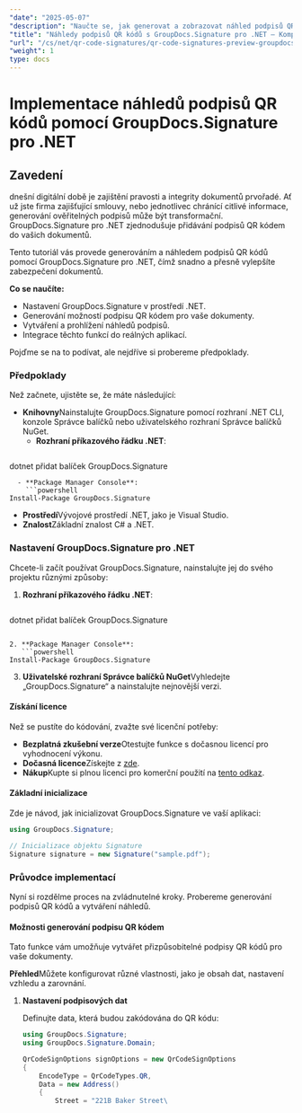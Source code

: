 ```yaml
---
"date": "2025-05-07"
"description": "Naučte se, jak generovat a zobrazovat náhled podpisů QR kódů ve vašich dokumentech pomocí GroupDocs.Signature pro .NET, a jak zvýšit zabezpečení a autenticitu."
"title": "Náhledy podpisů QR kódů s GroupDocs.Signature pro .NET – Komplexní průvodce"
"url": "/cs/net/qr-code-signatures/qr-code-signatures-preview-groupdocs-signature-net/"
"weight": 1
type: docs
---
```

# Implementace náhledů podpisů QR kódů pomocí GroupDocs.Signature pro .NET

## Zavedení

dnešní digitální době je zajištění pravosti a integrity dokumentů prvořadé. Ať už jste firma zajišťující smlouvy, nebo jednotlivec chránící citlivé informace, generování ověřitelných podpisů může být transformační. GroupDocs.Signature pro .NET zjednodušuje přidávání podpisů QR kódem do vašich dokumentů.

Tento tutoriál vás provede generováním a náhledem podpisů QR kódů pomocí GroupDocs.Signature pro .NET, čímž snadno a přesně vylepšíte zabezpečení dokumentů.

**Co se naučíte:**
- Nastavení GroupDocs.Signature v prostředí .NET.
- Generování možností podpisu QR kódem pro vaše dokumenty.
- Vytváření a prohlížení náhledů podpisů.
- Integrace těchto funkcí do reálných aplikací.

Pojďme se na to podívat, ale nejdříve si probereme předpoklady.

### Předpoklady

Než začnete, ujistěte se, že máte následující:
- **Knihovny**Nainstalujte GroupDocs.Signature pomocí rozhraní .NET CLI, konzole Správce balíčků nebo uživatelského rozhraní Správce balíčků NuGet.
  - **Rozhraní příkazového řádku .NET**:
    ```shell
dotnet přidat balíček GroupDocs.Signature
```
  - **Package Manager Console**:
    ```powershell
Install-Package GroupDocs.Signature
```
- **Prostředí**Vývojové prostředí .NET, jako je Visual Studio.
- **Znalost**Základní znalost C# a .NET.

### Nastavení GroupDocs.Signature pro .NET

Chcete-li začít používat GroupDocs.Signature, nainstalujte jej do svého projektu různými způsoby:

1. **Rozhraní příkazového řádku .NET**:
   ```shell
dotnet přidat balíček GroupDocs.Signature
```

2. **Package Manager Console**:
   ```powershell
Install-Package GroupDocs.Signature
```

3. **Uživatelské rozhraní Správce balíčků NuGet**Vyhledejte „GroupDocs.Signature“ a nainstalujte nejnovější verzi.

#### Získání licence

Než se pustíte do kódování, zvažte své licenční potřeby:
- **Bezplatná zkušební verze**Otestujte funkce s dočasnou licencí pro vyhodnocení výkonu.
- **Dočasná licence**Získejte z [zde](https://purchase.groupdocs.com/temporary-license/).
- **Nákup**Kupte si plnou licenci pro komerční použití na [tento odkaz](https://purchase.groupdocs.com/buy).

#### Základní inicializace

Zde je návod, jak inicializovat GroupDocs.Signature ve vaší aplikaci:

```csharp
using GroupDocs.Signature;

// Inicializace objektu Signature
Signature signature = new Signature("sample.pdf");
```

### Průvodce implementací

Nyní si rozdělme proces na zvládnutelné kroky. Probereme generování podpisů QR kódů a vytváření náhledů.

#### Možnosti generování podpisu QR kódem

Tato funkce vám umožňuje vytvářet přizpůsobitelné podpisy QR kódů pro vaše dokumenty.

**Přehled**Můžete konfigurovat různé vlastnosti, jako je obsah dat, nastavení vzhledu a zarovnání.

1. **Nastavení podpisových dat**
   
   Definujte data, která budou zakódována do QR kódu:
   
   ```csharp
   using GroupDocs.Signature;
   using GroupDocs.Signature.Domain;

   QrCodeSignOptions signOptions = new QrCodeSignOptions
   {
       EncodeType = QrCodeTypes.QR,
       Data = new Address()
       {
           Street = "221B Baker Street\